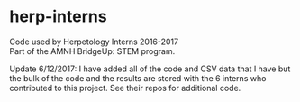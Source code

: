 # herp-interns

Code used by Herpetology Interns 2016-2017  
Part of the AMNH BridgeUp: STEM program.  

Update 6/12/2017: I have added all of the code and CSV data that I have but the bulk of the code and the results are stored with the 6 interns who contributed to this project. See their repos for additional code.
